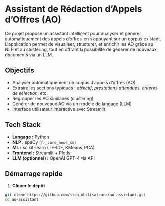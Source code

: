 # Assistant de Rédaction d’Appels d’Offres (AO)

Ce projet propose un assistant intelligent pour analyser et générer automatiquement des appels d’offres, en s’appuyant sur un corpus existant. L'application permet de visualiser, structurer, et enrichir les AO grâce au NLP et au clustering, tout en offrant la possibilité de générer de nouveaux documents via un LLM.

##  Objectifs

- Analyser automatiquement un corpus d’appels d’offres (AO)
- Extraire les sections typiques : *objectif*, *prestations attendues*, *critères de sélection*, etc.
- Regrouper les AO similaires (clustering)
- Générer de nouveaux AO via un modèle de langage (LLM)
- Interface utilisateur interactive avec Streamlit

##  Tech Stack

- **Langage :** Python
- **NLP :** spaCy (`fr_core_news_sm`)
- **ML :** scikit-learn (TF-IDF, KMeans, PCA)
- **Frontend :** Streamlit + Plotly
- **LLM (optionnel) :** OpenAI GPT-4 via API

## Démarrage rapide

1. **Cloner le dépôt**

```bash
git clone https://github.com/<ton_utilisateur>/ao-assistant.git
cd ao-assistant
